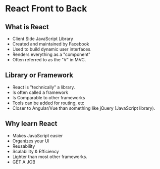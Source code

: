 # React Front to Back

## What is React

* Client Side JavaScript Library
* Created and maintained by Facebook
* Used to build dynamic user interfaces.
* Renders everything as a "component"
* Often referred to as the "V" in MVC.

## Library or Framework

* React is "technically" a library.
* Is often called a framework
* Is Comparable to other frameworks
* Tools can be added for routing, etc
* Closer to Angular/Vue than something like jQuery (JavaScript library).

## Why learn React

* Makes JavaScript easier
* Organizes your UI
* Reusability
* Scalability & Efficiency
* Lighter than most other frameworks.
* GET A JOB